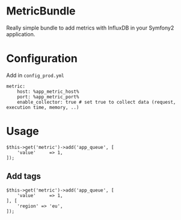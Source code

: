 # MetricBundle

Really simple bundle to add metrics with InfluxDB in your Symfony2 application.

# Configuration

Add in `config_prod.yml`

```
metric:
    host: %app_metric_host%
    port: %app_metric_port%
    enable_collector: true # set true to collect data (request, execution time, memory, ..)
```

# Usage

```
$this->get('metric')->add('app_queue', [
    'value'     => 1,
]);
```

## Add tags

```
$this->get('metric')->add('app_queue', [
    'value'     => 1,
], [
    'region' => 'eu',
]);
```
